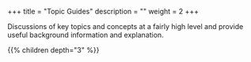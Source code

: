 +++
title = "Topic Guides"
description = ""
weight = 2
+++

Discussions of key topics and concepts at a fairly high level and provide useful background information and explanation.

{{% children depth="3" %}}
